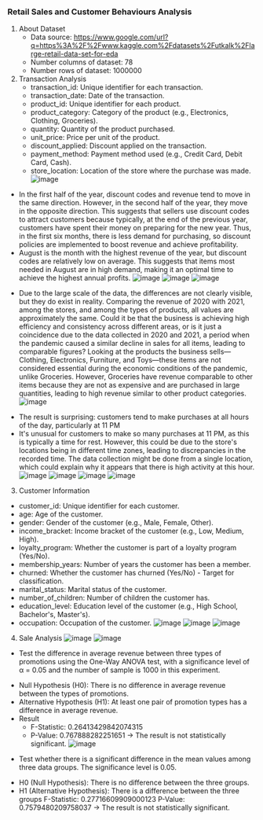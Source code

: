 ### Retail Sales and Customer Behaviours Analysis
1. About Dataset
   - Data source: https://www.google.com/url?q=https%3A%2F%2Fwww.kaggle.com%2Fdatasets%2Futkalk%2Flarge-retail-data-set-for-eda 
   - Number columns of dataset:  78 
   - Number rows of dataset:  1000000 
2. Transaction Analysis
   - transaction_id: Unique identifier for each transaction.
   - transaction_date: Date of the transaction.
   - product_id: Unique identifier for each product.
   - product_category: Category of the product (e.g., Electronics, Clothing, Groceries).
   - quantity: Quantity of the product purchased.
   - unit_price: Price per unit of the product.
   - discount_applied: Discount applied on the transaction.
   - payment_method: Payment method used (e.g., Credit Card, Debit Card, Cash).
   - store_location: Location of the store where the purchase was made.
   ![image](https://github.com/user-attachments/assets/0d2020d6-2dc6-4c48-a011-76e69a84dcd0)
* In the first half of the year, discount codes and revenue tend to move in the same direction. However, in the second half of the year, they move in the opposite direction. This suggests that sellers use discount codes to attract customers because typically, at the end of the previous year, customers have spent their money on preparing for the new year. Thus, in the first six months, there is less demand for purchasing, so discount policies are implemented to boost revenue and achieve profitability.
* August is the month with the highest revenue of the year, but discount codes are relatively low on average. This suggests that items most needed in August are in high demand, making it an optimal time to achieve the highest annual profits.
![image](https://github.com/user-attachments/assets/77052651-a48a-4403-a0fd-0df7381c8da6)
![image](https://github.com/user-attachments/assets/9781499e-46c1-4278-a2d3-e95e02714343)
![image](https://github.com/user-attachments/assets/abf59a7c-389e-4e72-8d35-5f1de2b7b56c)
- Due to the large scale of the data, the differences are not clearly visible, but they do exist in reality. Comparing the revenue of 2020 with 2021, among the stores, and among the types of products, all values are approximately the same. Could it be that the business is achieving high efficiency and consistency across different areas, or is it just a coincidence due to the data collected in 2020 and 2021, a period when the pandemic caused a similar decline in sales for all items, leading to comparable figures? Looking at the products the business sells—Clothing, Electronics, Furniture, and Toys—these items are not considered essential during the economic conditions of the pandemic, unlike Groceries. However, Groceries have revenue comparable to other items because they are not as expensive and are purchased in large quantities, leading to high revenue similar to other product categories.
![image](https://github.com/user-attachments/assets/759ecaa0-dcaa-4dad-9322-b742ecbb0e5a)
* The result is surprising: customers tend to make purchases at all hours of the day, particularly at 11 PM
* It's unusual for customers to make so many purchases at 11 PM, as this is typically a time for rest. However, this could be due to the store's locations being in different time zones, leading to discrepancies in the recorded time. The data collection might be done from a single location, which could explain why it appears that there is high activity at this hour.
![image](https://github.com/user-attachments/assets/235d49a7-e41d-40ae-bfd1-8ce5470fa9c6)
![image](https://github.com/user-attachments/assets/feaaadf9-04cf-447b-9f54-682ca23f54ac)
![image](https://github.com/user-attachments/assets/8fa00e85-8f07-4d0c-88a0-ebe02cc2ed0a)
![image](https://github.com/user-attachments/assets/b171272c-3655-4997-a652-9ee8d83fa236)
3. Customer Information
  - customer_id: Unique identifier for each customer.
  - age: Age of the customer.
  - gender: Gender of the customer (e.g., Male, Female, Other).
  - income_bracket: Income bracket of the customer (e.g., Low, Medium, High).
  - loyalty_program: Whether the customer is part of a loyalty program (Yes/No).
  - membership_years: Number of years the customer has been a member.
  - churned: Whether the customer has churned (Yes/No) - Target for classification.
  - marital_status: Marital status of the customer.
  - number_of_children: Number of children the customer has.
  - education_level: Education level of the customer (e.g., High School, Bachelor's, Master's).
  - occupation: Occupation of the customer.
  ![image](https://github.com/user-attachments/assets/69b33a5e-f1f1-43ef-986f-a34f5c570ed3)
  ![image](https://github.com/user-attachments/assets/e19c1700-c64e-4e9f-be7a-98ec1661036a)
  ![image](https://github.com/user-attachments/assets/0e40187d-8165-4a67-a627-7fb3793481ca)
4. Sale Analysis
  ![image](https://github.com/user-attachments/assets/ff07d1d3-d766-42a4-a84f-9c2c193212ba)
  ![image](https://github.com/user-attachments/assets/1484a583-4c85-4cb0-85c0-0f8922e994e2)

- Test the difference in average revenue between three types of promotions using the One-Way ANOVA test, with a significance level of α = 0.05 and the number of sample is 1000 in this experiment.
* Null Hypothesis (H0): There is no difference in average revenue between the types of promotions.
* Alternative Hypothesis (H1): At least one pair of promotion types has a difference in average revenue.
* Result
  - F-Statistic: 0.26413429842074315
  - P-Value: 0.767888282251651
  -> The result is not statistically significant.
  ![image](https://github.com/user-attachments/assets/9adc3f51-86c2-4ac9-9d51-672677e36902)
- Test whether there is a significant difference in the mean values among three data groups. The significance level is 0.05.
* H0 (Null Hypothesis): There is no difference between the three groups.
* H1 (Alternative Hypothesis): There is a difference between the three groups
F-Statistic: 0.27716609909000123
P-Value: 0.7579480209758037
-> The result is not statistically significant.






